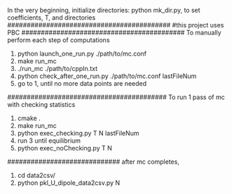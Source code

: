 In the very beginning, initialize directories:
python mk_dir.py, to set coefficients, T, and directories
##########################################
#this project uses PBC
##########################################
To manually perform each step of computations
1. python launch_one_run.py ./path/to/mc.conf
2. make run_mc
3. ./run_mc ./path/to/cppIn.txt
4. python check_after_one_run.py ./path/to/mc.conf lastFileNum
5. go to 1, until no more data points are needed

#########################################
To run 1 pass of mc with checking statistics
1. cmake .
2. make run_mc
3. python exec_checking.py T N lastFileNum
4. run 3 until equilibrium
5. python exec_noChecking.py T N


#############################
after mc completes,
1. cd data2csv/
2. python pkl_U_dipole_data2csv.py N
